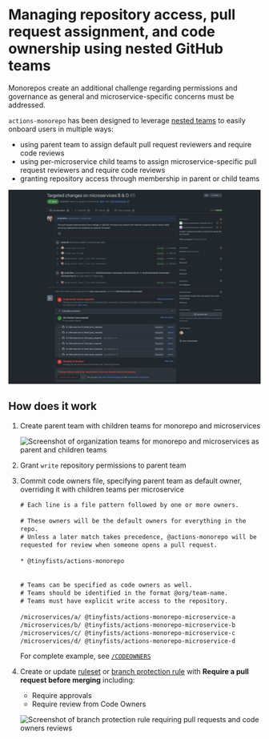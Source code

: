 # Managing repository access, pull request assignment, and code ownership using nested GitHub teams

Monorepos create an additional challenge regarding permissions and governance as general and microservice-specific concerns must be addressed.

`actions-monorepo` has been designed to leverage [nested teams](https://docs.github.com/en/enterprise-cloud@latest/organizations/organizing-members-into-teams/about-teams#nested-teams) to easily onboard users in multiple ways:

- using parent team to assign default pull request reviewers and require code reviews
- using per-microservice child teams to assign microservice-specific pull request reviewers and require code reviews
- granting repository access through membership in parent or child teams

![Screenshot of pull request limited to microservice-specific changes and reviewers](nested_teams_pr.png)

## How does it work

1. Create parent team with children teams for monorepo and microservices

   ![Screenshot of organization teams for monorepo and microservices as parent and children teams](design_nested_teams.png)

1. Grant `write` repository permissions to parent team

1. Commit code owners file, specifying parent team as default owner, overriding it with children teams per microservice

   ```codeowners
   # Each line is a file pattern followed by one or more owners.
   
   # These owners will be the default owners for everything in the repo.
   # Unless a later match takes precedence, @actions-monorepo will be requested for review when someone opens a pull request.
   
   * @tinyfists/actions-monorepo
   
   
   # Teams can be specified as code owners as well.
   # Teams should be identified in the format @org/team-name.
   # Teams must have explicit write access to the repository.
   
   /microservices/a/ @tinyfists/actions-monorepo-microservice-a
   /microservices/b/ @tinyfists/actions-monorepo-microservice-b
   /microservices/c/ @tinyfists/actions-monorepo-microservice-c
   /microservices/d/ @tinyfists/actions-monorepo-microservice-d
   ```

   For complete example, see [`/CODEOWNERS`](https://github.com/tinyfists/actions-monorepo/blob/bfca31c9cd800cb0351621d9aae79cad69da0d3d/CODEOWNERS)

1. Create or update [ruleset](https://docs.github.com/en/enterprise-cloud@latest/repositories/configuring-branches-and-merges-in-your-repository/managing-rulesets) or [branch protection rule](https://docs.github.com/en/enterprise-cloud@latest/repositories/configuring-branches-and-merges-in-your-repository/managing-protected-branches/managing-a-branch-protection-rule) with **Require a pull request before merging** including:
   - Require approvals
   - Require review from Code Owners

   ![Screenshot of branch protection rule requiring pull requests and code owners reviews](design_nested_teams_rule.png)
